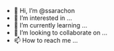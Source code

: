 - 👋 Hi, I’m @ssarachon
- 👀 I’m interested in ...
- 🌱 I’m currently learning ...
- 💞️ I’m looking to collaborate on ...
- 📫 How to reach me ...

<!---
ssarachon/ssarachon is a ✨ special ✨ repository because its `README.md` (this file) appears on your GitHub profile.
You can click the Preview link to take a look at your changes.
--->
